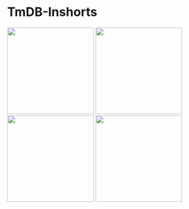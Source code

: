 # TmDB-Inshorts

<p float="left">
  <img src="app_images/default_movie_view.jpeg" width="200" />
  <img src="app_images/movie_description.jpeg" width="200" />
  <img src="app_images/search_filter.jpeg" width="200" />
  <img src="app_images/movie_add_to_favorites.jpeg" width="200" />
</p>


